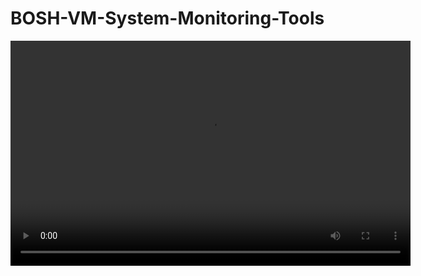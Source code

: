# BOSH-VM-System-Monitoring-Tools

<video width="640" height="360" controls>
  <source src="https://drive.google.com/file/d/1Dhy8b9ZdTJbhdV9gYC-TUCJbS-156aZb/view?usp=share_link" type="VIDEO_TYPE">
</video>

